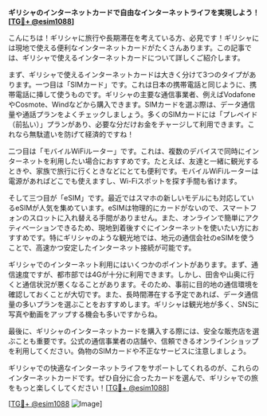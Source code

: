 **ギリシャのインターネットカードで自由なインターネットライフを実現しよう！[[TG💪+ @esim1088](https://t.me/s/esim1088)]**

こんにちは！ギリシャに旅行や長期滞在を考えている方、必見です！ギリシャには現地で使える便利なインターネットカードがたくさんあります。この記事では、ギリシャで使えるインターネットカードについて詳しくご紹介します。

まず、ギリシャで使えるインターネットカードは大きく分けて3つのタイプがあります。一つ目は「SIMカード」です。これは日本の携帯電話と同じように、携帯電話に挿して使うものです。ギリシャの主要な通信事業者、例えばVodafoneやCosmote、Windなどから購入できます。SIMカードを選ぶ際は、データ通信量や通話プランをよくチェックしましょう。多くのSIMカードには「プレペイド（前払い）」プランがあり、必要な分だけお金をチャージして利用できます。これなら無駄遣いを防げて経済的ですね！

二つ目は「モバイルWiFiルーター」です。これは、複数のデバイスで同時にインターネットを利用したい場合におすすめです。たとえば、友達と一緒に観光するときや、家族で旅行に行くときなどにとても便利です。モバイルWiFiルーターは電源があればどこでも使えますし、Wi-Fiスポットを探す手間も省けます。

そして三つ目が「eSIM」です。最近ではスマホの新しいモデルにも対応しているeSIMが人気を集めています。eSIMは物理的にカードがないので、スマートフォンのスロットに入れ替える手間がありません。また、オンラインで簡単にアクティベーションできるため、現地到着後すぐにインターネットを使いたい方におすすめです。特にギリシャのような観光地では、地元の通信会社のeSIMを使うことで、高速かつ安定したインターネット接続が可能です。

ギリシャでのインターネット利用にはいくつかのポイントがあります。まず、通信速度ですが、都市部では4Gが十分に利用できます。しかし、田舎や山奥に行くと通信状況が悪くなることがあります。そのため、事前に目的地の通信環境を確認しておくことが大切です。また、長時間滞在する予定であれば、データ通信量の多いプランを選ぶことをおすすめします。ギリシャは観光地が多く、SNSに写真や動画をアップする機会も多いですからね。

最後に、ギリシャのインターネットカードを購入する際には、安全な販売店を選ぶことも重要です。公式の通信事業者の店舗や、信頼できるオンラインショップを利用してください。偽物のSIMカードや不正なサービスに注意しましょう。

ギリシャでの快適なインターネットライフをサポートしてくれるのが、これらのインターネットカードです。ぜひ自分に合ったカードを選んで、ギリシャでの旅をもっと楽しくしてください！[[TG💪+ @esim1088](https://t.me/s/esim1088)]

[[TG💪+ @esim1088](https://t.me/s/esim1088) ![Image](https://i.postimg.cc/Y0z9fWf4/image.png)]